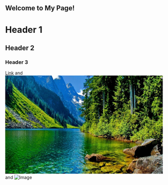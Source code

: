 ## Welcome to My Page!
# Header 1
## Header 2
### Header 3
[Link]([https://www.whitneyhs.us/]) and ![Image](https://github.com/jayanips/An-Actual-Website/blob/main/image1.jpg) and ![Image]([src](https://github.com/jayanips/An-Actual-Website/blob/main/image2.jpg))
